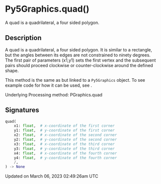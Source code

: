 # Py5Graphics.quad()

A quad is a quadrilateral, a four sided polygon.

## Description

A quad is a quadrilateral, a four sided polygon. It is similar to a rectangle, but the angles between its edges are not constrained to ninety degrees. The first pair of parameters (x1,y1) sets the first vertex and the subsequent pairs should proceed clockwise or counter-clockwise around the defined shape.

This method is the same as [](sketch_quad) but linked to a `Py5Graphics` object. To see example code for how it can be used, see [](sketch_quad).

Underlying Processing method: PGraphics.quad

## Signatures

```python
quad(
    x1: float,  # x-coordinate of the first corner
    y1: float,  # y-coordinate of the first corner
    x2: float,  # x-coordinate of the second corner
    y2: float,  # y-coordinate of the second corner
    x3: float,  # x-coordinate of the third corner
    y3: float,  # y-coordinate of the third corner
    x4: float,  # x-coordinate of the fourth corner
    y4: float,  # y-coordinate of the fourth corner
    /,
) -> None
```

Updated on March 06, 2023 02:49:26am UTC
